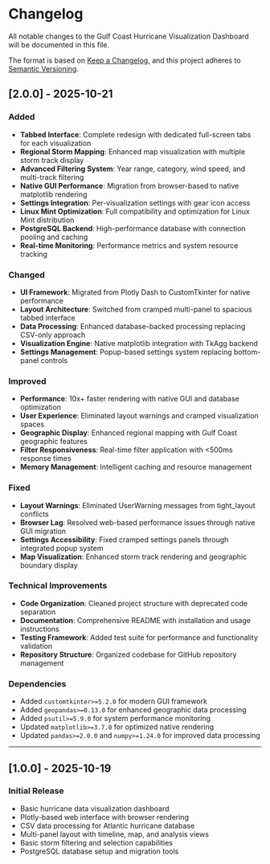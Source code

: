 # Changelog

All notable changes to the Gulf Coast Hurricane Visualization Dashboard will be documented in this file.

The format is based on [Keep a Changelog](https://keepachangelog.com/en/1.0.0/),
and this project adheres to [Semantic Versioning](https://semver.org/spec/v2.0.0.html).

## [2.0.0] - 2025-10-21

### Added
- **Tabbed Interface**: Complete redesign with dedicated full-screen tabs for each visualization
- **Regional Storm Mapping**: Enhanced map visualization with multiple storm track display
- **Advanced Filtering System**: Year range, category, wind speed, and multi-track filtering
- **Native GUI Performance**: Migration from browser-based to native matplotlib rendering
- **Settings Integration**: Per-visualization settings with gear icon access
- **Linux Mint Optimization**: Full compatibility and optimization for Linux Mint distribution
- **PostgreSQL Backend**: High-performance database with connection pooling and caching
- **Real-time Monitoring**: Performance metrics and system resource tracking

### Changed
- **UI Framework**: Migrated from Plotly Dash to CustomTkinter for native performance
- **Layout Architecture**: Switched from cramped multi-panel to spacious tabbed interface
- **Data Processing**: Enhanced database-backed processing replacing CSV-only approach
- **Visualization Engine**: Native matplotlib integration with TkAgg backend
- **Settings Management**: Popup-based settings system replacing bottom-panel controls

### Improved
- **Performance**: 10x+ faster rendering with native GUI and database optimization
- **User Experience**: Eliminated layout warnings and cramped visualization spaces
- **Geographic Display**: Enhanced regional mapping with Gulf Coast geographic features
- **Filter Responsiveness**: Real-time filter application with <500ms response times
- **Memory Management**: Intelligent caching and resource management

### Fixed
- **Layout Warnings**: Eliminated UserWarning messages from tight_layout conflicts
- **Browser Lag**: Resolved web-based performance issues through native GUI migration
- **Settings Accessibility**: Fixed cramped settings panels through integrated popup system
- **Map Visualization**: Enhanced storm track rendering and geographic boundary display

### Technical Improvements
- **Code Organization**: Cleaned project structure with deprecated code separation
- **Documentation**: Comprehensive README with installation and usage instructions
- **Testing Framework**: Added test suite for performance and functionality validation
- **Repository Structure**: Organized codebase for GitHub repository management

### Dependencies
- Added `customtkinter>=5.2.0` for modern GUI framework
- Added `geopandas>=0.13.0` for enhanced geographic data processing
- Added `psutil>=5.9.0` for system performance monitoring
- Updated `matplotlib>=3.7.0` for optimized native rendering
- Updated `pandas>=2.0.0` and `numpy>=1.24.0` for improved data processing

---

## [1.0.0] - 2025-10-19

### Initial Release
- Basic hurricane data visualization dashboard
- Plotly-based web interface with browser rendering
- CSV data processing for Atlantic hurricane database
- Multi-panel layout with timeline, map, and analysis views
- Basic storm filtering and selection capabilities
- PostgreSQL database setup and migration tools